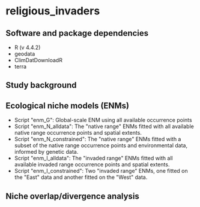 # religious_invaders

## Software and package dependencies
- R (v 4.4.2)
- geodata
- ClimDatDownloadR
- terra

## Study background


## Ecological niche models (ENMs)
- Script "enm_G": Global-scale ENM using all available occurrence points
- Script "enm_N_alldata": The "native range" ENMs fitted with all available native range occurrence points and spatial extents.
- Script "enm_N_constrained": The "native range" ENMs fitted with a subset of the native range occurrence points and environmental data, informed by genetic data.
- Script "enm_I_alldata": The "invaded range" ENMs fitted with all available invaded range occurrence points and spatial extents.
- Script "enm_I_constrained": Two "invaded range" ENMs, one fitted on the "East" data and another fitted on the "West" data.

## Niche overlap/divergence analysis